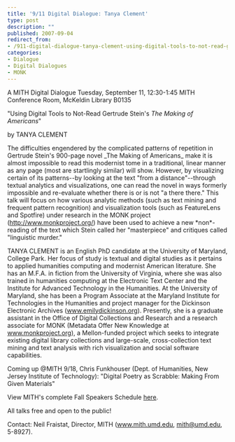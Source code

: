 ```yaml
---
title: '9/11 Digital Dialogue: Tanya Clement'
type: post
description: ""
published: 2007-09-04
redirect_from: 
- /911-digital-dialogue-tanya-clement-using-digital-tools-to-not-read-gertrude-steins-the-making-of-americans/
categories:
- Dialogue
- Digital Dialogues
- MONK
---
```

A MITH Digital Dialogue Tuesday, September 11, 12:30-1:45 MITH Conference Room, McKeldin Library B0135

"Using Digital Tools to Not-Read Gertrude Stein's _The Making of Americans_"

by TANYA CLEMENT

The difficulties engendered by the complicated patterns of repetition in Gertrude Stein's 900-page novel \_The Making of Americans\_ make it is almost impossible to read this modernist tome in a traditional, linear manner as any page (most are startlingly similar) will show. However, by visualizing certain of its patterns--by looking at the text "from a distance"--through textual analytics and visualizations, one can read the novel in ways formerly impossible and re-evaluate whether there is or is not "a there there." This talk will focus on how various analytic methods (such as text mining and frequent pattern recognition) and visualization tools (such as FeatureLens and Spotfire) under research in the MONK project (http://www.monkproject.org/) have been used to achieve a new \*non\*-reading of the text which Stein called her "masterpiece" and critiques called "linguistic murder."

TANYA CLEMENT is an English PhD candidate at the University of Maryland, College Park. Her focus of study is textual and digital studies as it pertains to applied humanities computing and modernist American literature. She has an M.F.A. in fiction from the University of Virginia, where she was also trained in humanities computing at the Electronic Text Center and the Institute for Advanced Technology in the Humanities. At the University of Maryland, she has been a Program Associate at the Maryland Institute for Technologies in the Humanities and project manager for the Dickinson Electronic Archives (www.emilydickinson.org). Presently, she is a graduate assistant in the Office of Digital Collections and Research and a research associate for MONK (Metadata Offer New Knowledge at www.monkproject.org), a Mellon-funded project which seeks to integrate existing digital library collections and large-scale, cross-collection text mining and text analysis with rich visualization and social software capabilities.

Coming up @MITH 9/18, Chris Funkhouser (Dept. of Humanities, New Jersey Institute of Technology): "Digital Poetry as Scrabble: Making From Given Materials"

View MITH's complete Fall Speakers Schedule [here](http://web.archive.org/web/20100615144449/http://www.mith2.umd.edu/programs/mith_speakers_fall_2007.pdf).

All talks free and open to the public!

Contact: Neil Fraistat, Director, MITH (www.mith.umd.edu, mith@umd.edu, 5-8927).
